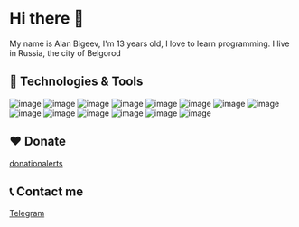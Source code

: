 # Hi there 👋

My name is Alan Bigeev, I'm 13 years old, I love to learn programming. I live in Russia, the city of Belgorod

 

   
   
   
   
   

## 🔧 Technologies & Tools

![image](https://user-images.githubusercontent.com/110280736/224549194-6567779b-7d95-4995-a6c5-d45fbbfc1255.png)
![image](https://user-images.githubusercontent.com/110280736/224549242-f894a4e9-e2f1-4fe5-b7e7-96ebf7998edc.png)
![image](https://user-images.githubusercontent.com/110280736/224549375-6c62a17a-4f87-4033-a25d-a34df75e327a.png)
![image](https://user-images.githubusercontent.com/110280736/224549383-d6d680ad-a104-4907-aafd-ee0b6cd98973.png)
![image](https://user-images.githubusercontent.com/110280736/224549398-09f139c9-6731-4d89-8847-28a46d9f1cde.png)
![image](https://user-images.githubusercontent.com/110280736/224549459-af01a75a-9bf2-4535-85df-4b04c05f154a.png)
![image](https://user-images.githubusercontent.com/110280736/224549496-c4c27731-0910-467d-a952-0b296bb1165a.png)
![image](https://user-images.githubusercontent.com/110280736/224549536-fa600b27-6a72-466b-8019-49522fdfac5b.png)
![image](https://user-images.githubusercontent.com/110280736/224549658-455b3ffe-7f27-471e-88ed-c60663cb3e93.png)
![image](https://user-images.githubusercontent.com/110280736/224549723-407178c4-b333-4457-bb53-85b274e3c89a.png)
![image](https://user-images.githubusercontent.com/110280736/224549772-841c4a8d-295f-47e6-8005-7740a74ce893.png)
![image](https://user-images.githubusercontent.com/110280736/224549783-f1538acc-8702-4ef6-8b2e-0cba0656964d.png)
![image](https://user-images.githubusercontent.com/110280736/224549797-e374f9a0-653a-4404-9aba-9502bd358b0c.png)
![image](https://user-images.githubusercontent.com/110280736/224549807-d1d7bd29-1278-46d8-b4ae-96a79f67776a.png)




## ❤️ Donate
[donationalerts](https://www.donationalerts.com/r/donatformymoney)







## 📞 Contact me
[Telegram](https://t.me/MeowGavGavgav)










<!--
**BlingLight/BlingLight** is a ✨ _special_ ✨ repository because its `README.md` (this file) appears on your GitHub profile.

Here are some ideas to get you started:

- 🔭 I’m currently working on ...
- 🌱 I’m currently learning ...
- 👯 I’m looking to collaborate on ...
- 🤔 I’m looking for help with ...
- 💬 Ask me about ...
- 📫 How to reach me: ...
- 😄 Pronouns: ...
- ⚡ Fun fact: ...
-->
